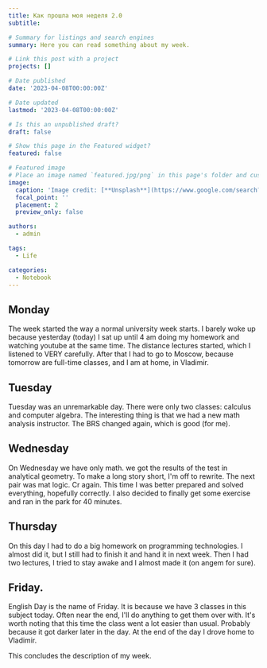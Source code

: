 ```yaml
---
title: Как прошла моя неделя 2.0
subtitle: 

# Summary for listings and search engines
summary: Here you can read something about my week.

# Link this post with a project
projects: []

# Date published
date: '2023-04-08T00:00:00Z'

# Date updated
lastmod: '2023-04-08T00:00:00Z'

# Is this an unpublished draft?
draft: false

# Show this page in the Featured widget?
featured: false

# Featured image
# Place an image named `featured.jpg/png` in this page's folder and customize its options here.
image:
  caption: 'Image credit: [**Unsplash**](https://www.google.com/search?q=%D0%BA%D0%B0%D0%BB%D0%B5%D0%BD%D0%B4%D0%B0%D1%80%D1%8C&source=lnms&tbm=isch&sa=X&ved=2ahUKEwjLzM_em-b9AhXOm4sKHTX4BRoQ_AUoAXoECAEQAw#imgrc=8aTMmsbIYuuYHM)'
  focal_point: ''
  placement: 2
  preview_only: false

authors:
  - admin

tags:
  - Life

categories:
  - Notebook
---
```


## Monday

The week started the way a normal university week starts. I barely woke up because yesterday (today) I sat up until 4 am doing my homework and watching youtube at the same time. The distance lectures started, which I listened to VERY carefully. After that I had to go to Moscow, because tomorrow are full-time classes, and I am at home, in Vladimir. 

## Tuesday

Tuesday was an unremarkable day. There were only two classes: calculus and computer algebra. The interesting thing is that we had a new math analysis instructor. The BRS changed again, which is good (for me).  

## Wednesday

On Wednesday we have only math. we got the results of the test in analytical geometry. To make a long story short, I'm off to rewrite. The next pair was mat logic. Cr again. This time I was better prepared and solved everything, hopefully correctly. I also decided to finally get some exercise and ran in the park for 40 minutes.

## Thursday

On this day I had to do a big homework on programming technologies. I almost did it, but I still had to finish it and hand it in next week. Then I had two lectures, I tried to stay awake and I almost made it (on angem for sure).

## Friday.

English Day is the name of Friday. It is because we have 3 classes in this subject today. Often near the end, I'll do anything to get them over with. It's worth noting that this time the class went a lot easier than usual. Probably because it got darker later in the day. At the end of the day I drove home to Vladimir. 

This concludes the description of my week.

